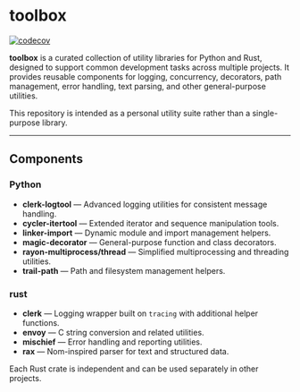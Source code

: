 # toolbox

[![codecov](https://codecov.io/gh/Glatzel/toolbox/graph/badge.svg?token=biKBmTxt99)](https://codecov.io/gh/Glatzel/toolbox)

**toolbox** is a curated collection of utility libraries for Python and Rust, designed to support common development tasks across multiple projects.
It provides reusable components for logging, concurrency, decorators, path management, error handling, text parsing, and other general-purpose utilities.

This repository is intended as a personal utility suite rather than a single-purpose library.

---

## Components

### Python

- **clerk-logtool** — Advanced logging utilities for consistent message handling.
- **cycler-itertool** — Extended iterator and sequence manipulation tools.
- **linker-import** — Dynamic module and import management helpers.
- **magic-decorator** — General-purpose function and class decorators.
- **rayon-multiprocess/thread** — Simplified multiprocessing and threading utilities.
- **trail-path** — Path and filesystem management helpers.

### rust

- **clerk** — Logging wrapper built on `tracing` with additional helper functions.
- **envoy** — C string conversion and related utilities.
- **mischief** — Error handling and reporting utilities.
- **rax** — Nom-inspired parser for text and structured data.

Each Rust crate is independent and can be used separately in other projects.
